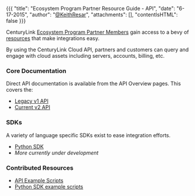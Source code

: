 {{{
  "title": "Ecosystem Program Partner Resource Guide - API",
  "date": "6-17-2015",
  "author": "<a href='https://twitter.com/KeithResar'>@KeithResar</a>",
  "attachments": [],
  "contentIsHTML": false
}}}


CenturyLink [Ecosystem Program Partner Members](centurylink-cloud-ecosystem-program-guide.md) gain access to a bevy of [resources](ecosystem-program-resources.md) that make integrations easy.

By using the CenturyLink Cloud API, partners and customers can query and engage with cloud assets including servers, accounts, billing, etc.

### Core Documentation

Direct API documentation is available from the API Overview pages.  This covers the:

* [Legacy v1 API](http://www.centurylinkcloud.com/api-docs/v1)
* [Current v2 API](http://www.centurylinkcloud.com/api-docs/v2)

### SDKs

A variety of language specific SDKs exist to ease integration efforts.

* [Python SDK](https://github.com/CenturyLinkCloud/clc-python-sdk)
* *More currently under development*

### Contributed Resources

* [API Example Scripts](https://github.com/CenturyLinkCloud/Ecosystem/tree/master/API)
* [Python SDK example scripts](https://github.com/CenturyLinkCloud/clc-python-sdk/tree/master/examples)
